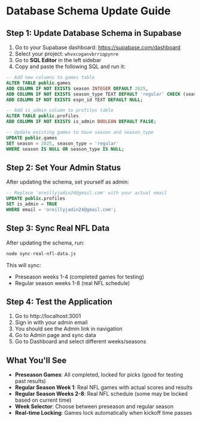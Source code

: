 # Database Schema Update Guide

## Step 1: Update Database Schema in Supabase

1. Go to your Supabase dashboard: https://supabase.com/dashboard
2. Select your project: `whvxcoganvbrriqpynre`
3. Go to **SQL Editor** in the left sidebar
4. Copy and paste the following SQL and run it:

```sql
-- Add new columns to games table
ALTER TABLE public.games
ADD COLUMN IF NOT EXISTS season INTEGER DEFAULT 2025,
ADD COLUMN IF NOT EXISTS season_type TEXT DEFAULT 'regular' CHECK (season_type IN ('preseason', 'regular', 'playoffs')),
ADD COLUMN IF NOT EXISTS espn_id TEXT DEFAULT NULL;

-- Add is_admin column to profiles table
ALTER TABLE public.profiles
ADD COLUMN IF NOT EXISTS is_admin BOOLEAN DEFAULT FALSE;

-- Update existing games to have season and season_type
UPDATE public.games
SET season = 2025, season_type = 'regular'
WHERE season IS NULL OR season_type IS NULL;
```

## Step 2: Set Your Admin Status

After updating the schema, set yourself as admin:

```sql
-- Replace 'oreillyjadin24@gmail.com' with your actual email
UPDATE public.profiles
SET is_admin = TRUE
WHERE email = 'oreillyjadin24@gmail.com';
```

## Step 3: Sync Real NFL Data

After updating the schema, run:

```bash
node sync-real-nfl-data.js
```

This will sync:

- Preseason weeks 1-4 (completed games for testing)
- Regular season weeks 1-8 (real NFL schedule)

## Step 4: Test the Application

1. Go to http://localhost:3001
2. Sign in with your admin email
3. You should see the Admin link in navigation
4. Go to Admin page and sync data
5. Go to Dashboard and select different weeks/seasons

## What You'll See

- **Preseason Games**: All completed, locked for picks (good for testing past results)
- **Regular Season Week 1**: Real NFL games with actual scores and results
- **Regular Season Weeks 2-8**: Real NFL schedule (some may be locked based on current time)
- **Week Selector**: Choose between preseason and regular season
- **Real-time Locking**: Games lock automatically when kickoff time passes
